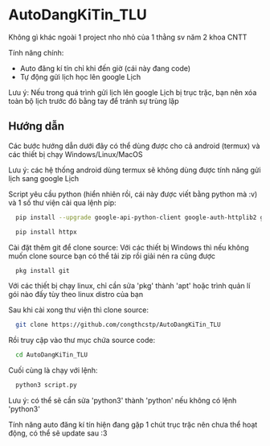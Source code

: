 # AutoDangKiTin_TLU

Không gì khác ngoài 1 project nho nhỏ của 1 thằng sv năm 2 khoa CNTT

Tính năng chính:
- Auto đăng kí tín chỉ khi đến giờ (cái này đang code)
- Tự động gửi lịch học lên google Lịch

Lưu ý: Nếu trong quá trình gửi lịch lên google Lịch bị trục trặc, bạn nên xóa toàn bộ lịch trước đó bằng tay để tránh sự trùng lặp

## Hướng dẫn
Các bước hướng dẫn dưới đây có thể dùng được cho cả android (termux) và các thiết bị chạy Windows/Linux/MacOS

Lưu ý: các hệ thống android dùng termux sẽ không dùng được tính năng gửi lịch sang google Lịch

Script yêu cầu python (hiển nhiên rồi, cái này được viết bằng python mà :v) và 1 số thư viện cài qua lệnh pip:

```sh
  pip install --upgrade google-api-python-client google-auth-httplib2 google-auth-oauthlib
```
```sh
  pip install httpx 
```
Cài đặt thêm git để clone source:
Với các thiết bị Windows thì nếu không muốn clone source bạn có thể tải zip rồi giải nén ra cũng được

```sh
  pkg install git
```
Với các thiết bị chạy linux, chỉ cần sửa 'pkg' thành 'apt' hoặc trình quản lí gói nào đấy tùy theo linux distro của bạn

Sau khi cài xong thư viện thì clone source:

```sh
  git clone https://github.com/congthcstp/AutoDangKiTin_TLU
```
Rồi truy cập vào thư mục chứa source code:

```sh
  cd AutoDangKiTin_TLU
```
Cuối cùng là chạy với lệnh:
```sh
  python3 script.py
```
Lưu ý: có thể sẽ cần sửa 'python3' thành 'python' nếu không có lệnh 'python3'

Tính năng auto đăng kí tín hiện đang gặp 1 chút trục trặc nên chưa thể hoạt động, có thể sẽ update sau :3

